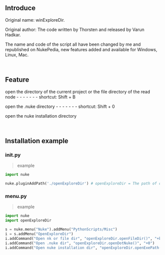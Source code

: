 ## Introduce

Original name: winExploreDir. 

Original author: The code written by Thorsten and released by Varun Hadkar.

The name and code of the script all have been changed by me and republished on NukePedia, new features added and available for Windows, Linux, Mac.

<br />

## Feature 

open the directory of the current project or the file directory of the read node - - - - - - - shortcut: Shift + B

open the .nuke directory - - - - - - - shortcut: Shift + 0

open the nuke installation directory

<br />

## Installation example
### init.py
> example
```python
import nuke

nuke.pluginAddPath('./openExploreDir') # openExploreDir = The path of openExploreDir.py file relative to the .nuke folder
```

### menu.py
> example
```python
import nuke
import openExploreDir

s = nuke.menu("Nuke").addMenu("PythonScripts/Misc")
i = s.addMenu("OpenExploreDir")
i.addCommand("Open nk or file dir", "openExploreDir.openFileDir()", "+b")
i.addCommand("Open .nuke dir", "openExploreDir.openDotNuke()", "+0")
i.addCommand("Open nuke installation dir", "openExploreDir.openExePath()")
```
